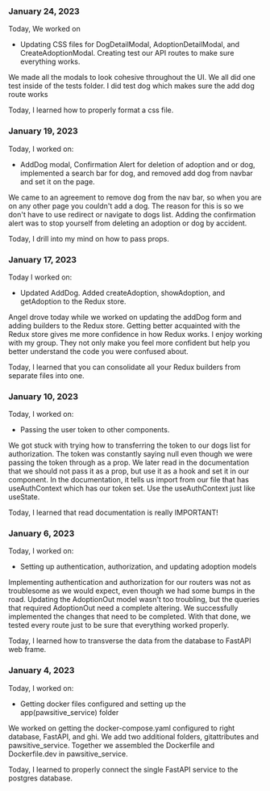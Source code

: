 ### January 24, 2023

Today, We worked on

* Updating CSS files for DogDetailModal, AdoptionDetailModal, and CreateAdoptionModal. Creating test our API routes to make sure everything works.

We made all the modals to look cohesive throughout the UI. We all did one test inside of the tests folder. I did test dog which makes sure the add dog route works

Today, I learned how to properly format a css file.


### January 19, 2023

Today, I worked on:

* AddDog modal, Confirmation Alert for deletion of adoption and or dog, implemented a search bar for dog, and removed add dog from navbar and set it on the page.

We came to an agreement to remove dog from the nav bar, so when you are on any other page you couldn't add a dog. The reason for this is so we don't have to use redirect or navigate to dogs list. Adding the confirmation alert was to stop yourself from deleting an adoption or dog by accident.

Today, I drill into my mind on how to pass props.

### January 17, 2023

Today I worked on:

* Updated AddDog. Added createAdoption, showAdoption, and getAdoption to the Redux store.

Angel drove today while we worked on updating the addDog form and adding builders to the Redux store. Getting better acquainted with the Redux store gives me more confidence in how Redux works. I enjoy working with my group. They not only make you feel more confident but help you better understand the code you were confused about.

Today, I learned that you can consolidate all your Redux builders from separate files into one.

### January 10, 2023

Today, I worked on:

* Passing the user token to other components.

We got stuck with trying how to transferring the token to our dogs list for authorization. The token was constantly saying null even though we were passing the token through as a prop. We later read in the documentation that we should not pass it as a prop, but use it as a hook and set it in our component. In the documentation, it tells us import from our file that has useAuthContext which has our token set. Use the useAuthContext just like useState.

Today, I learned that read documentation is really IMPORTANT!

### January 6, 2023

Today, I worked on:

* Setting up authentication, authorization, and updating adoption models

Implementing authentication and authorization for our routers was not as troublesome as we would expect, even though we had some bumps in the road. Updating the AdoptionOut model wasn't too troubling, but the queries that required AdoptionOut need a complete altering. We successfully implemented the changes that need to be completed. With that done, we tested every route just to be sure that everything worked properly.

Today, I learned how to transverse the data from the database to FastAPI web frame.

### January 4, 2023

Today, I worked on:

* Getting docker files configured and setting up the app(pawsitive_service) folder

We worked on getting the docker-compose.yaml configured to right database, FastAPI, and ghi. We add two additional folders, gitattributes and pawsitive_service. Together we assembled the Dockerfile and Dockerfile.dev in pawsitive_service.

Today, I learned to properly connect the single FastAPI service to the postgres database.
